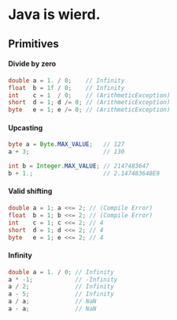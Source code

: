 # Java is wierd.

## Primitives

#### Divide by zero

```java
double a = 1. / 0;    // Infinity
float  b = 1f / 0;    // Infinity
int    c = 1  / 0;    // (ArithmeticException)
short  d = 1; d /= 0; // (ArithmeticException)
byte   e = 1; e /= 0; // (ArithmeticException)
```

#### Upcasting

```java
byte a = Byte.MAX_VALUE;   // 127
a + 3;                     // 130

int b = Integer.MAX_VALUE; // 2147483647
b + 1.;                    // 2.147483648E9
```

#### Valid shifting

```java
double a = 1; a <<= 2; // (Compile Error)
float  b = 1; b <<= 2; // (Compile Error)
int    c = 1; c <<= 2; // 4
short  d = 1; d <<= 2; // 4
byte   e = 1; e <<= 2; // 4
```

#### Infinity

```java
double a = 1. / 0; // Infinity
a * -1;            // -Infinity
a / 2;             // Infinity
a - 5;             // Infinity
a / a;             // NaN
a - a;             // NaN
```
